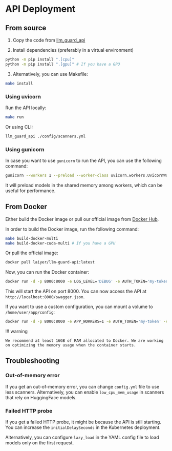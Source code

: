# API Deployment

## From source

1. Copy the code from [llm_guard_api](https://github.com/protectai/llm-guard/tree/main/llm_guard_api)

2. Install dependencies (preferably in a virtual environment)
```bash
python -m pip install ".[cpu]"
python -m pip install ".[gpu]" # If you have a GPU
```

3. Alternatively, you can use Makefile:
```bash
make install
```

### Using uvicorn

Run the API locally:

```bash
make run
```

Or using CLI:

```bash
llm_guard_api ./config/scanners.yml
```

### Using gunicorn

In case you want to use `gunicorn` to run the API, you can use the following command:

```bash
gunicorn --workers 1 --preload --worker-class uvicorn.workers.UvicornWorker 'app.app:create_app(config_file="./config/scanners.yml")'
```

It will preload models in the shared memory among workers, which can be useful for performance.

## From Docker

Either build the Docker image or pull our official image from [Docker Hub](https://hub.docker.com/r/laiyer/llm-guard-api).

In order to build the Docker image, run the following command:

```bash
make build-docker-multi
make build-docker-cuda-multi # If you have a GPU
```

Or pull the official image:

```bash
docker pull laiyer/llm-guard-api:latest
```

Now, you can run the Docker container:

```bash
docker run -d -p 8000:8000 -e LOG_LEVEL='DEBUG' -e AUTH_TOKEN='my-token' laiyer/llm-guard-api:latest
```

This will start the API on port 8000. You can now access the API at `http://localhost:8000/swagger.json`.

If you want to use a custom configuration, you can mount a volume to `/home/user/app/config`:

```bash
docker run -d -p 8000:8000 -e APP_WORKERS=1 -e AUTH_TOKEN='my-token' -e LOG_LEVEL='DEBUG' -v ./entrypoint.sh:/home/user/app/entrypoint.sh -v ./config/scanners.yml:/home/user/app/config/scanners.yml laiyer/llm-guard-api:latest
```

!!! warning

    We recommend at least 16GB of RAM allocated to Docker. We are working on optimizing the memory usage when the container starts.

## Troubleshooting

### Out-of-memory error

If you get an out-of-memory error, you can change `config.yml` file to use less scanners.
Alternatively, you can enable `low_cpu_mem_usage` in scanners that rely on HuggingFace models.

### Failed HTTP probe

If you get a failed HTTP probe, it might be because the API is still starting. You can increase the `initialDelaySeconds` in the Kubernetes deployment.

Alternatively, you can configure `lazy_load` in the YAML config file to load models only on the first request.
